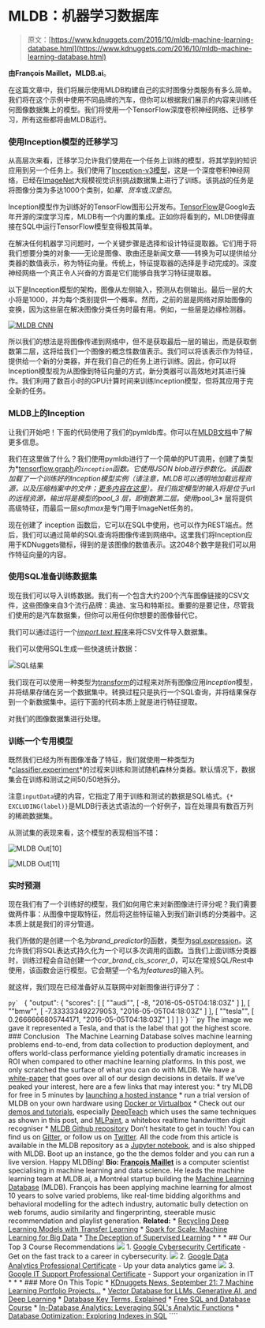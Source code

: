 # MLDB：机器学习数据库

> 原文：[https://www.kdnuggets.com/2016/10/mldb-machine-learning-database.html](https://www.kdnuggets.com/2016/10/mldb-machine-learning-database.html)

**由François Maillet，MLDB.ai**。

在这篇文章中，我们将展示使用MLDB构建自己的实时图像分类服务有多么简单。我们将在这个示例中使用不同品牌的汽车，但你可以根据我们展示的内容来训练任何图像数据集上的模型。我们将使用一个TensorFlow深度卷积神经网络、迁移学习，所有这些都将由MLDB运行。

### 使用Inception模型的迁移学习

从高层次来看，迁移学习允许我们使用在一个任务上训练的模型，将其学到的知识应用到另一个任务上。我们使用了[Inception-v3模型](http://arxiv.org/abs/1512.00567)，这是一个深度卷积神经网络，已经在[ImageNet](http://image-net.org/)大规模视觉识别挑战数据集上进行了训练。该挑战的任务是将图像分类为多达1000个类别，如*獾、货车*或*汉堡包*。

Inception模型作为训练好的TensorFlow图形公开发布。[TensorFlow](https://www.tensorflow.org/)是Google去年开源的深度学习库，MLDB有一个内置的集成。正如你将看到的，MLDB使得直接在SQL中运行TensorFlow模型变得极其简单。

在解决任何机器学习问题时，一个关键步骤是选择和设计特征提取器。它们用于将我们想要分类的对象——无论是图像、歌曲还是新闻文章——转换为可以提供给分类器的数值表示，称为特征向量。传统上，特征提取器的选择是手动完成的。深度神经网络一个真正令人兴奋的方面是它们能够自我学习特征提取器。

以下是Inception模型的架构，图像从左侧输入，预测从右侧输出。最后一层的大小将是1000，并为每个类别提供一个概率。然而，之前的层是网络对原始图像的变换，因为这些层在解决图像分类任务时最有用。例如，一些层是边缘检测器。

[![MLDB CNN](../Images/a4a00cd0af2e77a5b216fcbc7af524b3.png)](https://4.bp.blogspot.com/-TMOLlkJBxms/Vt3HQXpE2cI/AAAAAAAAA8E/7X7XRFOY6Xo/s1600/image03.png)

所以我们的想法是将图像传递到网络中，但不是获取最后一层的输出，而是获取倒数第二层，这将给我们一个图像的概念性数值表示。我们可以将该表示作为特征，提供给一个新的分类器，并在我们自己的任务上进行训练。因此，你可以将Inception模型视为从图像到特征向量的方式，新分类器可以高效地对其进行操作。我们利用了数百小时的GPU计算时间来训练Inception模型，但将其应用于完全新的任务。

### MLDB上的Inception

让我们开始吧！下面的代码使用了我们的pymldb库。你可以在[MLDB文档](https://docs.mldb.ai/ipy/notebooks/_tutorials/_latest/Using%20pymldb%20Tutorial.html)中了解更多信息。

我们在这里做了什么？我们使用pymldb进行了一个简单的PUT调用，创建了类型为*[tensorflow.graph](https://docs.mldb.ai/doc/#/v1/plugins/tensorflow/doc/TensorflowGraph.md.html)*的​`inception`函数。它使用JSON blob进行参数化。该函数加载了一个训练好的Inception模型实例（请注意，MLDB可以透明地加载远程资源，以及压缩档案中的文件；[更多内容在这里](https://docs.mldb.ai/ipy/notebooks/_tutorials/_latest/Loading%20Data%20From%20An%20HTTP%20Server%20Tutorial.html)）。我们指定模型的输入将是位于*url*的远程资源，输出将是模型的​*pool_3* 层，即倒数第二层。使用*pool_3* 层将提供高级特征，而最后一层*softmax*是专门用于ImageNet任务的。

现在创建了​ inception 函数后，它可以在SQL中使用，也可以作为REST端点。然后，我们可以通过简单的SQL查询将图像传递到网络中。这里我们将Inception应用于KDNuggets徽标，得到的是该图像的数值表示。这2048个数字是我们可以用作特征向量的内容。

### 使用SQL准备训练数据集

现在我们可以导入训练数据。我们有一个包含大约200个汽车图像链接的CSV文件，这些图像来自3个流行品牌：奥迪、宝马和特斯拉。重要的是要记住，尽管我们使用的是汽车数据集，但你可以用任何你想要的图像替代它。

我们可以通过运行一个​[*import.text* 程序](https://docs.mldb.ai/doc/#builtin/procedures/importtextprocedure.md.html)来将CSV文件导入数据集。

我们可以使用SQL生成一些快速统计数据：

![SQL结果](../Images/40d084d116b38b185d2f5807714f7388.png)

我们现在可以使用一种类型为[transform](https://docs.mldb.ai/doc/#builtin/procedures/TransformDataset.md.html)的过程来对所有图像应用*Inception*模型，并将结果存储在另一个数据集中。转换过程只是执行一个SQL查询，并将结果保存到一个新数据集中。运行下面的代码本质上就是进行特征提取。

对我们的图像数据集进行处理。

### 训练一个专用模型

既然我们已经为所有图像准备了特征，我们就使用一种类型为*[classifier.experiment](https://docs.mldb.ai/doc/#builtin/procedures/ExperimentProcedure.md.html)*的过程来训练和测试随机森林分类器。默认情况下，数据集会在训练和测试之间50/50地拆分。

注意`inputData`键的内容，它指定了用于训练和测试的数据是SQL格式。`{* EXCLUDING(label)}`是MLDB行表达式语法的一个好例子，旨在处理具有数百万列的稀疏数据集。

从测试集的表现来看，这个模型的表现相当不错：

![MLDB Out[10]](../Images/abd4814eadc1bdcae9850bd76368b649.png)

![MLDB Out[11]](../Images/859c33d6a895df6860ea564c1e4483e5.png)

### 实时预测

现在我们有了一个训练好的模型，我们如何用它来对新图像进行评分呢？我们需要做两件事：从图像中提取特征，然后将这些特征输入到我们新训练的分类器中。这本质上就是我们的评分管道。

我们所做的是创建一个名为*brand_predictor*的函数，类型为[sql.expression](https://docs.mldb.ai/doc/#builtin/functions/SqlQueryFunction.md.html)。这允许我们将SQL表达式持久化为一个可以多次调用的函数。当我们上面训练分类器时，训练过程会自动创建一个*car_brand_cls_scorer_0*，可以在常规SQL/Rest中使用，该函数会运行模型。它会期望一个名为*features*的输入列。

就这样，我们现在已经准备好从互联网中对新图像进行评分了：

```py` ``` {    "output": {      "scores": [        [          "\"audi\"",           [            -8,             "2016-05-05T04:18:03Z"          ]        ],         [          "\"bmw\"",           [            -7.333333492279053,             "2016-05-05T04:18:03Z"          ]        ],         [          "\"tesla\"",           [            0.2666666805744171,             "2016-05-05T04:18:03Z"          ]        ]      ]    }  } ```py    The image we gave it represented a Tesla, and that is the label that got the highest score.    ### Conclusion      The Machine Learning Database solves machine learning problems end­-to-­end, from data collection to production deployment, and offers world­-class performance yielding potentially dramatic increases in ROI when compared to other machine learning platforms.    In this post, we only scratched the surface of what you can do with MLDB. We have a [white-­paper](http://blog.mldb.ai/files/whitepaper_big2016.pdf) that goes over all of our design decisions in details.    If we’ve peaked your interest, here are a few links that may interest you:    *   try MLDB for free in 5 minutes by [launching a hosted instance](https://mldb.ai/#signup) *   run a trial version of MLDB on your own hardware using [Docker or Virtualbox](https://docs.mldb.ai/doc/#builtin/Running.md.html) *   Check out our [demos and tutorials](https://docs.mldb.ai/doc/#builtin/Demos.md.html), especially [DeepTeach](https://github.com/mldbai/deepteach) which uses the same techniques as shown in this post, and [MLPaint](http://blog.mldb.ai/blog/posts/2016/09/mlpaint/), a white­box real­time handwritten digit recogniser *   [MLDB Github repository](https://github.com/mldbai/mldb)    Don’t hesitate to get in touch! You can find us on [Gitter](https://gitter.im/mldbai/mldb), or follow us on [Twitter](https://twitter.com/mldbai).    All the code from this article is available in the MLDB repository as a [Jupyter notebook](https://docs.mldb.ai/ipy/notebooks/_other/_latest/KDNuggets%20Transfer%20Learning%20Blog%20Post.html), and is also shipped with MLDB. Boot up an instance, go the the demos folder and you can run a live version.    Happy MLDBing!    **Bio: [François Maillet](http://blog.francoismaillet.com/)** is a computer scientist specialising in machine learning and data science. He leads the machine learning team at MLDB.ai, a Montréal startup building the [Machine Learning Database](http://mldb.ai/)​ (MLDB). François has been applying machine learning for almost 10 years to solve varied problems, like real­-time bidding algorithms and behavioral modelling for the adtech industry, automatic bully detection on web forums, audio similarity and fingerprinting, steerable music recommendation and playlist generation.    **Related:**    *   [Recycling Deep Learning Models with Transfer Learning](/2015/08/recycling-deep-learning-representations-transfer-ml.html) *   [Spark for Scale: Machine Learning for Big Data](/2016/09/spark-scale-machine-learning-big-data.html) *   [The Deception of Supervised Learning](/2016/09/deception-of-supervised-learning.html)     * * *      ## Our Top 3 Course Recommendations      ![](../Images/0244c01ba9267c002ef39d4907e0b8fb.png) 1\. [Google Cybersecurity Certificate](https://www.kdnuggets.com/google-cybersecurity) - Get on the fast track to a career in cybersecurity.    ![](../Images/e225c49c3c91745821c8c0368bf04711.png) 2\. [Google Data Analytics Professional Certificate](https://www.kdnuggets.com/google-data-analytics) - Up your data analytics game    ![](../Images/0244c01ba9267c002ef39d4907e0b8fb.png) 3\. [Google IT Support Professional Certificate](https://www.kdnuggets.com/google-itsupport) - Support your organization in IT    * * *      ### More On This Topic    *   [KDnuggets News, September 21: 7 Machine Learning Portfolio Projects…](https://www.kdnuggets.com/2022/n37.html) *   [Vector Database for LLMs, Generative AI, and Deep Learning](https://www.kdnuggets.com/vector-database-for-llms-generative-ai-and-deep-learning) *   [Database Key Terms, Explained](https://www.kdnuggets.com/2016/07/database-key-terms-explained.html) *   [Free SQL and Database Course](https://www.kdnuggets.com/2022/09/free-sql-database-course.html) *   [In-Database Analytics: Leveraging SQL's Analytic Functions](https://www.kdnuggets.com/2023/07/indatabase-analytics-leveraging-sql-analytic-functions.html) *   [Database Optimization: Exploring Indexes in SQL](https://www.kdnuggets.com/2023/07/database-optimization-exploring-indexes-sql.html) ````
